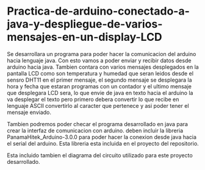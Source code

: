 # Practica-de-arduino-conectado-a-java-y-despliegue-de-varios-mensajes-en-un-display-LCD

Se desarrollara un programa para poder hacer la comunicacion
del arduino hacia lenguaje java. Con esto vamos a poder enviar
y recibir datos desde arduino hacia java. Tambien contara con
varios mensajes desplegados en la pantalla LCD como son temperatura y
humedad que seran leidos desde el sensro DHT11 en el primer mensaje,
el segundo mensaje se desplegara la hora y fecha que estaran programas
con un contador y el ultimo mensaje que desplegara LCD sera, lo que envie
de java en texto hacia el arduino la va desplegar el texto pero primero debera
convertir lo que recibe en lenguaje ASCII convertirlo al caracter que pertenece
y asi poder tener el mensaje enviado.

Tambien podremos poder checar el programa desarrollado en java para crear la
interfaz de comunicacion con arduino. deben incluir la libreria PanamaHitek_Arduino-3.0.0
para poder hacer la conexion desde java hacia el serial del arduino. Esta libreria
esta incluida en el proyecto del repositorio.

Esta incluido tambien el diagrama del circuito utilizado para este proyecto desarrollado.

